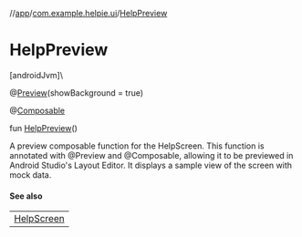 //[app](../../index.md)/[com.example.helpie.ui](index.md)/[HelpPreview](-help-preview.md)

# HelpPreview

[androidJvm]\

@[Preview](https://developer.android.com/reference/kotlin/androidx/compose/ui/tooling/preview/Preview.html)(showBackground = true)

@[Composable](https://developer.android.com/reference/kotlin/androidx/compose/runtime/Composable.html)

fun [HelpPreview](-help-preview.md)()

A preview composable function for the HelpScreen. This function is annotated with @Preview and @Composable, allowing it to be previewed in Android Studio's Layout Editor. It displays a sample view of the screen with mock data.

#### See also

| |
|---|
| [HelpScreen](-help-screen.md) |
